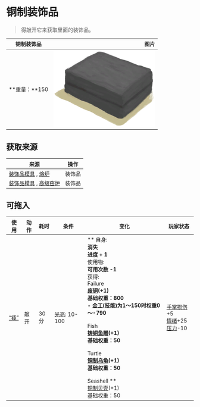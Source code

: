 # 铜制装饰品  
> 得敲开它来获取里面的装饰品。  
  
  铜制装饰品  |   图片   
 ----  |  ----:   
 **重量：**150  |  <img decoding="async" src="Sprite/ClayMold.png" href="a.md" style="max-width:300px;max-height:300px;">   
  
## 获取来源  
来源  |  操作  
----  |  ----  
[装饰品模具](MoldCopperDecoration.md) , [熔炉](Forge.md)  |  装饰品  
[装饰品模具](MoldCopperDecoration.md) , [高级窑炉](KilnAdvanced.md)  |  装饰品  
## 可拖入  
使用  |  动作  |  耗时  |  条件  |  变化  |  玩家状态  
----  |  ----  |  ----  |  ----  |  ----  |  ----  
[“锤”](tag_Hammer.md)  |  敲开  |  30分  |  [光亮](Light.md): 10-100  |  ** 自身: **<br>消失<br>进度 + 1<br>** 使用物: **<br>可用次数  -1<br>** 获得: **<br>** Failure **<br>  [废铜](CopperDecoration_Failed.md)(+1)<br>基础权重：800<br>- [金工(技能)](Skill_Metalworking.md)为1～150时权重0～-790<br><br>** Fish **<br>  [铸铜鱼雕](CopperDecoration_Fish.md)(+1)<br>基础权重：50<br><br>** Turtle **<br>  [铜制乌龟](CopperDecoration_Turtle.md)(+1)<br>基础权重：50<br><br>** Seashell **<br>  [铜制贝壳](CopperDecoration_Seashell.md)(+1)<br>基础权重：50<br>  |  [手掌损伤](HandDamage.md)+5<br>[情绪](Morale.md)+25<br>[压力](Stress.md)-10  
